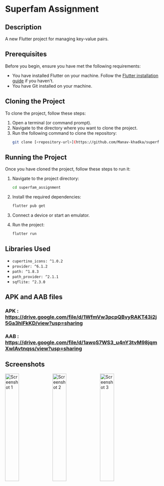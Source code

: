 # Superfam Assignment

## Description
A new Flutter project for managing key-value pairs.

## Prerequisites
Before you begin, ensure you have met the following requirements:
- You have installed Flutter on your machine. Follow the [Flutter installation guide](https://flutter.dev/docs/get-started/install) if you haven't.
- You have Git installed on your machine.

## Cloning the Project
To clone the project, follow these steps:

1. Open a terminal (or command prompt).
2. Navigate to the directory where you want to clone the project.
3. Run the following command to clone the repository:
    ```sh
    git clone [<repository-url>](https://github.com/Manav-khadka/superfam-assignment.git)
    ```
   

## Running the Project
Once you have cloned the project, follow these steps to run it:

1. Navigate to the project directory:
    ```sh
    cd superfam_assignment
    ```

2. Install the required dependencies:
    ```sh
    flutter pub get
    ```

3. Connect a device or start an emulator.

4. Run the project:
    ```sh
    flutter run
    ```

## Libraries Used
- `cupertino_icons: ^1.0.2`
- `provider: ^6.1.2`
- `path: ^1.8.3`
- `path_provider: ^2.1.1`
- `sqflite: ^2.3.0`

## APK and AAB files
### APK : https://drive.google.com/file/d/1WfmVw3pcpQBvyRAKT43i2j5Ga3hlFkKD/view?usp=sharing
### AAB : https://drive.google.com/file/d/1awoS7WS3_u4nY3tvM98jqmXwIAvtnqss/view?usp=sharing

## Screenshots<div style="display: flex; flex-wrap: wrap; gap: 10px;">
  <img src="https://github.com/user-attachments/assets/f51b8612-d597-440a-b7d5-1b4b9247c6cc" alt="Screenshot 1" style="width: 30%; height: auto;">
  <img src="https://github.com/user-attachments/assets/c370e727-55f7-49ef-b4a6-df568a9b4496" alt="Screenshot 2" style="width: 30%; height: auto;">
  <img src="https://github.com/user-attachments/assets/a8865aea-25b6-4b9a-a30c-26302dac0575" alt="Screenshot 3" style="width: 30%; height: auto;">
</div>
